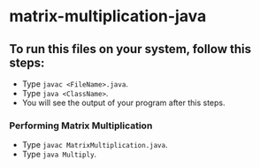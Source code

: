 # matrix-multiplication-java

## To run this files on your system, follow this steps:

+ Type `javac <FileName>.java`.
+ Type `java <ClassName>`.
+ You will see the output of your program after this steps.

### Performing Matrix Multiplication

+ Type `javac MatrixMultiplication.java`.
+ Type `java Multiply`.
